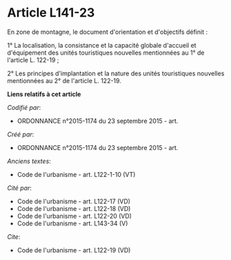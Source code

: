 # Article L141-23

En zone de montagne, le document d'orientation et d'objectifs définit : 

1° La localisation, la consistance et la capacité globale d'accueil et d'équipement des unités touristiques nouvelles
mentionnées au 1° de l'article L. 122-19 ; 

2° Les principes d'implantation et la nature des unités touristiques nouvelles mentionnées au 2° de l'article L. 122-19.

**Liens relatifs à cet article**

_Codifié par_:

  - ORDONNANCE n°2015-1174 du 23 septembre 2015 - art.

_Créé par_:

  - ORDONNANCE n°2015-1174 du 23 septembre 2015 - art.

_Anciens textes_:

  - Code de l'urbanisme - art. L122-1-10 (VT)

_Cité par_:

  - Code de l'urbanisme - art. L122-17 (VD)
  - Code de l'urbanisme - art. L122-18 (VD)
  - Code de l'urbanisme - art. L122-20 (VD)
  - Code de l'urbanisme - art. L143-34 (V)

_Cite_:

  - Code de l'urbanisme - art. L122-19 (VD)
